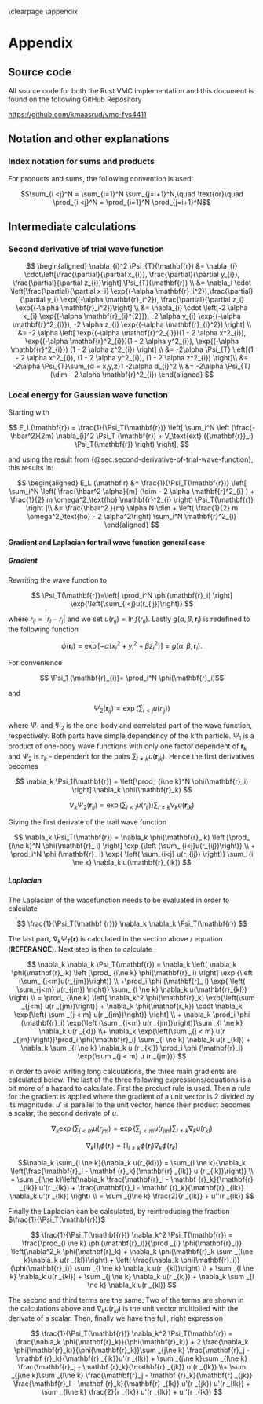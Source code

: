 \clearpage
\appendix

# Appendix

## Source code

All source code for both the Rust VMC implementation and this document is found on the following GitHub Repository

<https://github.com/kmaasrud/vmc-fys4411>

## Notation and other explanations

### Index notation for sums and products

For products and sums, the following convention is used:

$$\sum_{i <j}^N = \sum_{i=1}^N \sum_{j=i+1}^N,\quad \text{or}\quad \prod_{i <j}^N = \prod_{i=1}^N \prod_{j=i+1}^N$$

## Intermediate calculations

### Second derivative of trial wave function

<!-- Anna doesn't understand the last step -->
$$
\begin{aligned}
\nabla_{i}^2 \Psi_{T}(\mathbf{r})
&= \nabla_{i} \cdot\left[\frac{\partial}{\partial x_{i}}, \frac{\partial}{\partial y_{i}},   
   \frac{\partial}{\partial z_{i}}\right] \Psi_{T}(\mathbf{r}) \\
&= \nabla_i \cdot \left[\frac{\partial}{\partial x_i} \exp{(-\alpha
   \mathbf{r}_i^2}),\frac{\partial}{\partial y_i} \exp{(-\alpha \mathbf{r}_i^2}), \frac{\partial}{\partial z_i} \exp{(-\alpha \mathbf{r}_i^2})\right] \\
&= \nabla_{i} \cdot \left[-2 \alpha x_{i} \exp{(-\alpha \mathbf{r}_{i}^{2}}), -2 \alpha
   y_{i}  
   \exp{(-\alpha \mathbf{r}^2_{i}}), -2 \alpha z_{i} \exp{(-\alpha \mathbf{r}_{i}^2})
   \right] \\
&= -2 \alpha \left[  \exp{(-\alpha \mathbf{r}^2_{i}})(1 - 2 \alpha x^2_{i}), \exp{(-\alpha
   \mathbf{r}^2_{i}})(1 - 2 \alpha y^2_{i}), \exp{(-\alpha \mathbf{r}^2_{i}})
   (1 - 2 \alpha z^2_{i}) \right] \\
&= -2\alpha \Psi_{T} \left[(1 - 2 \alpha x^2_{i}), (1 - 2 \alpha y^2_{i}),
   (1 - 2 \alpha  z^2_{i}) \right]\\
&= -2\alpha \Psi_{T}\sum_{d = x,y,z}1 -2\alpha d_{i}^2 \\
&= -2\alpha \Psi_{T}(\dim - 2 \alpha  \mathbf{r}^2_{i})
\end{aligned}
$$

### Local energy for Gaussian wave function

Starting with

$$
E_L(\mathbf{r}) =
    \frac{1}{\Psi_T(\mathbf{r})} \left[ \sum_i^N \left (\frac{-\hbar^2}{2m}
    \nabla_{i}^2 \Psi_T (\mathbf{r}) + V_\text{ext} ({\mathbf{r}}_i) \Psi_T(\mathbf{r}) \right)  
    \right],
$$


and using the result from {@sec:second-derivative-of-trial-wave-function}, this results in:

$$
\begin{aligned} E_L (\mathbf r) &=  \frac{1}{\Psi_T(\mathbf{r})}  \left[ \sum_i^N \left(  \frac{\hbar^2 \alpha}{m}  (\dim - 2
    \alpha  \mathbf{r}^2_{i} ) + \frac{1}{2} m \omega^2_\text{ho} \mathbf{r}^2_{i} \right) \Psi_T(\mathbf{r}) \right ]\\
&= \frac{\hbar^2 }{m} \alpha N \dim +  \left( \frac{1}{2} m \omega^2_\text{ho} - 2 \alpha^2\right)  \sum_i^N \mathbf{r}^2_{i}
\end{aligned}
$$


<!-- For APPENDIX -->
#### Gradient and Laplacian for trail wave function general case
##### Gradient
Rewriting the wave function to

$$
\Psi_T(\mathbf{r})=\left[
    \prod_i^N \phi(\mathbf{r}_i)
\right]
\exp{\left(\sum_{i<j}u(r_{ij})\right)}
$$

where $r_{ij} = |r_i - r_j|$ and we set $u(r_{ij}) = \ln f(r_{ij})$. Lastly $g(\alpha, \beta,\mathbf{r}_i)$ is redefined to the following function

$$
\phi(\mathbf{r}_i) = \exp [-\alpha(x_i^2 + y_i^2 + \beta z_i^2)] = g(\alpha, \beta,\mathbf{r}_i).
$$

For convenience

$$ \Psi_1 (\mathbf{r}_{i})= \prod_i^N \phi(\mathbf{r}_i)$$

and  

$$\Psi_2 (\mathbf{r}_ {ij}) = \exp{\left(\sum_{i<j}u(r_{ij})\right)}$$

where $\Psi_1$  and $\Psi_2$ is the one-body and correlated part of the wave function, respectively. Both parts have simple dependency of the k'th particle. $\Psi_1$ is a product of one-body wave functions with only one factor dependent of $\mathbf{r}_k$ and $\Psi_2$ is $\mathbf{r}_k$ - dependent for the pairs $\sum _{i\ne k} u(\mathbf{r} _{ik})$.  Hence the first derivatives becomes

$$
\nabla_k \Psi_1(\mathbf{r}) = \left[\prod_ {i\ne k}^N \phi(\mathbf{r}_i) \right] \nabla_k \phi(\mathbf{r}_k)
$$


$$
\nabla_k \Psi_2(\mathbf{r}_ {ij}) = \exp {\left (\sum_ {i<j}u(r_{ij})\right)}  \sum_ {i \ne k} \nabla_k  u(\mathbf{r}_{ik})
$$

Giving the first derivate of the trail wave function

$$
\nabla_k \Psi_T(\mathbf{r}) = \nabla_k \phi(\mathbf{r}_ k) \left [\prod_ {i\ne k}^N \phi(\mathbf{r}_ i) \right] \exp {\left (\sum_ {i<j}u(r_{ij})\right)} \\ +
 \prod_i^N \phi (\mathbf{r}_ i) \exp{ \left( \sum_{i<j} u(r_{ij}) \right)}  \sum_ {i \ne k} \nabla_k  u(\mathbf{r}_{ik})
$$

##### Laplacian
The Laplacian of the wacefunction needs to be evaluated in order to calculate

$$
\frac{1}{\Psi_T(\mathbf {r})} \nabla_k \nabla_k \Psi_T(\mathbf{r})
$$

The last part, $\nabla_k \Psi_T(\mathbf{r})$ is calculated in the section above / equation (**REFERANCE**). Next step is then to calculate

<!-- Check this!  -->
$$
\nabla_k \nabla_k \Psi_T(\mathbf{r}) = \nabla_k \left( \nabla_k \phi(\mathbf{r}_ k) \left [\prod_ {i\ne k} \phi(\mathbf{r}_ i) \right] \exp {\left (\sum_ {j<m}u(r_{jm})\right)} \\
 +\prod_i \phi (\mathbf{r}_ i) \exp{ \left( \sum_{j<m} u(r_{jm}) \right)}  \sum_ {l \ne k} \nabla_k  u(\mathbf{r}_{kl}) \right) \\
= \prod_ {i\ne k} \left[ \nabla_k^2 \phi(\mathbf{r}_k) \exp{\left(\sum _{j<m} u(r _{jm})\right)} + \nabla_k \phi(\mathbf{r_k}) \cdot  \nabla_k \exp{\left( \sum _{j < m} u(r _{jm})\right)} \right] \\ + \nabla_k \prod_i \phi (\mathbf{r}_i) \exp{\left (\sum _{j<m} u(r _{jm})\right)}\sum _{l \ne k} \nabla_k u(r _{kl}) \\+
\nabla_k \exp{\left(\sum _{j < m} u(r _{jm})\right)}\prod_i \phi(\mathbf{r}_i) \sum _{l \ne k} \nabla_k u(r _{kl}) + \nabla_k \sum _{l \ne k} \nabla_k u (r _{kl}) \prod_i \phi (\mathbf{r}_i) \exp{\sum _{j < m} u (r _{jm})}
$$

In order to avoid writing long calculations, the three main gradients are calculated below. The last of the three following expressions/equations is a bit more of a hazard to calculate. First the product rule is used. Then a rule for the gradient is applied where the gradient of a unit vector is 2 divided by its magnitude. $u'$ is parallel to the unit vector, hence their product becomes a scalar, the second derivate of $u$.

$$
\nabla_k
\exp{\left(\sum_{j <m}{u(r_{jm}}\right)} = \exp{\left(\sum_{j <m}{u(r_{jm}}\right)} \sum_{l \ne k}{\nabla_k u(r_{kl})}
$$

$$
\nabla_k \prod_i \phi(\mathbf{r}_i) = \prod _{i \ne k} \phi(\mathbf{r}_i) \nabla_k \phi(\mathbf {r}_k)
$$

$$\nabla_k \sum_{l \ne k}{\nabla_k u(r_{kl})} = \sum_{l \ne k}{\nabla_k \left(\frac{\mathbf{r}_l - \mathbf {r}_k}{\mathbf{r} _{lk}} u'(r _{lk})\right)} \\
= \sum _{l\ne k}\left(\nabla_k \frac{\mathbf{r}_l - \mathbf {r}_k}{\mathbf{r} _{lk}} u'(r _{lk}) + \frac{\mathbf{r}_l - \mathbf {r}_k}{\mathbf{r} _{lk}} \nabla_k u'(r _{lk}) \right) \\
= \sum _{l\ne k} \frac{2}{r _{lk}} + u''(r _{lk})
$$


Finally the Laplacian can be calculated, by reintroducing the fraction $\frac{1}{\Psi_T(\mathbf{r})}$

$$
\frac{1}{\Psi_T(\mathbf{r})} \nabla_k^2 \Psi_T(\mathbf{r}) =  \frac{\prod_{i \ne k} \phi(\mathbf{r}_i)}{\prod _{i} \phi(\mathbf{r}_i)} \left(\nabla^2_k \phi(\mathbf{r}_k) + \nabla_k \phi(\mathbf{r}_k \sum _{l\ne k}\nabla_k u(r _{kl})\right)  + \left( \frac{\nabla_k \phi(\mathbf{r}_i)}{\phi(\mathbf{r}_i)} \sum _{l \ne k} \nabla_k u(r _{kl})\right) \\ + \sum _{l \ne k} \nabla_k u(r _{kl})  + \sum _{j \ne k} \nabla_k u(r _{kj}) + \nabla_k  \sum _{l \ne k} \nabla_k u(r _{kl})
$$

The second and third terms are the same. Two of the terms are shown in the calculations above and $\nabla_k u(r_{kl})$ is the unit vector multiplied with the derivate of a scalar. Then, finally we have the full, right expression


$$
\frac{1}{\Psi_T(\mathbf{r})} \nabla_k^2 \Psi_T(\mathbf{r}) = \frac{\nabla_k \phi(\mathbf{r}_k)}{\phi(\mathbf{r}_k)} + 2 \frac{\nabla_k \phi(\mathbf{r}_k)}{\phi(\mathbf{r}_k)}\sum _{j\ne k}
\frac{\mathbf{r}_j - \mathbf {r}_k}{\mathbf{r} _{jk}}u'(r _{lk}) + \sum _{j\ne k}\sum _{l\ne k}
\frac{\mathbf{r}_j - \mathbf {r}_k}{\mathbf{r} _{jk}} u'(r _{lk}) \\+ \sum _{j\ne k}\sum _{l\ne k}
\frac{\mathbf{r}_j - \mathbf {r}_k}{\mathbf{r} _{jk}} \frac{\mathbf{r}_l - \mathbf {r}_k}{\mathbf{r} _{lk}}  u'(r _{jk})  u'(r _{lk}) + \sum _{l\ne k} \frac{2}{r _{lk}} u'(r _{lk}) +  u''(r _{lk})
$$
